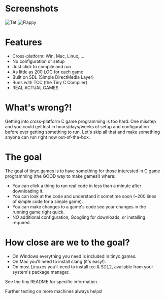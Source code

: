 # Screenshots

![Tet](https://raw.githubusercontent.com/superjer/tinyc.games/gh-pages/images/tet-tiny.png)
![Flappy](https://raw.githubusercontent.com/superjer/tinyc.games/gh-pages/images/flappy-tiny.png)

# Features

* Cross-platform: Win, Mac, Linux, ...
* No configuration or setup
* Just click to compile and run
* As little as 200 LOC for each game
* Built on SDL (Simple DirectMedia Layer)
* Runs with TCC (the Tiny C Compiler)
* REAL ACTUAL GAMES

# What's wrong?!

Getting into cross-platform C game programming is too hard. One misstep and you could get lost in hours/days/weeks of setup and configuration before ever getting something to run. Let's skip all that and make something anyone can run right now out-of-the-box.

# The goal

The goal of tinyc.games is to have something for those interested in C game programming (the GOOD way to make games!) where:

* You can click a thing to run real code in less than a minute after downloading it.
* You can look at the code and understand it sometime soon (~200 lines of simple code for a simple game).
* You can make changes to a game's code see your changes in the running game right quick.
* NO additional configuration, Googling for downloads, or installing required.

# How close are we to the goal?

* On Windows everything you need is included in tinyc.games.
* On Mac you'll need to install clang (it's easy!).
* On most Linuxes you'll need to install tcc & SDL2, available from your system's package manager.

See the tiny README for specific information.

Further testing on more machines always helps!